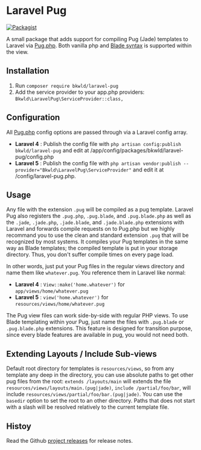 # Laravel Pug

[![Packagist](https://img.shields.io/packagist/v/bkwld/laravel-pug.svg)](https://packagist.org/packages/bkwld/laravel-pug)

A small package that adds support for compiling Pug (Jade) templates to Laravel via [Pug.php](https://github.com/pug-php/pug). Both vanilla php and [Blade syntax](http://laravel.com/docs/5.2/templates#blade-templating) is supported within the view.



## Installation

1. Run `composer require bkwld/laravel-pug`
2. Add the service provider to your app.php providers: `Bkwld\LaravelPug\ServiceProvider::class,`



## Configuration

All [Pug.php](https://github.com/pug-php/pug) config options are passed through via a Laravel config array.

* **Laravel 4** : Publish the config file with `php artisan config:publish bkwld/laravel-pug` and edit at /app/config/packages/bkwld/laravel-pug/config.php
* **Laravel 5** : Publish the config file with `php artisan vendor:publish --provider="Bkwld\LaravelPug\ServiceProvider"` and edit it at /config/laravel-pug.php.  



## Usage

Any file with the extension `.pug` will be compiled as a pug template. Laravel Pug also registers the `.pug.php`, `.pug.blade`, and `.pug.blade.php` as well as the `.jade`, `.jade.php`, `.jade.blade`, and `.jade.blade.php` extensions with Laravel and forwards compile requests on to Pug.php but we highly recommand you to use the clean and standard extension `.pug` that will be recognized by most systems. It compiles your Pug templates in the same way as Blade templates; the compiled template is put in your storage directory. Thus, you don't suffer compile times on every page load.

In other words, just put your Pug files in the regular views directory and name them like `whatever.pug`. You reference them in Laravel like normal:

* **Laravel 4** : `View::make('home.whatever')` for `app/views/home/whatever.pug`
* **Laravel 5** : `view('home.whatever')` for `resources/views/home/whatever.pug`

The Pug view files can work side-by-side with regular PHP views. To use Blade templating within your Pug, just name the files with `.pug.blade` or `.pug.blade.php` extensions. This feature is designed for transition purpose, since every blade features are available in pug, you would not need both.


## Extending Layouts / Include Sub-views

Default root directory for templates is `resources/views`, so from any template any deep in the directory, you can use absolute paths to get other pug files from the root: `extends /layouts/main` will extends the file `resources/views/layouts/main.(pug|jade)`, `include /partial/foo/bar`, will include `resources/views/partial/foo/bar.(pug|jade)`. You can use the `basedir` option to set the root to an other directory. Paths that does not start with a slash will be resolved relatively to the current template file.


## Histoy

Read the Github [project releases](https://github.com/BKWLD/laravel-pug/releases) for release notes.
